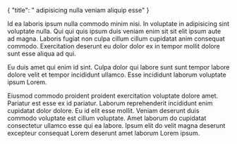 {
  "title": " adipisicing nulla veniam aliquip esse"
}

Id ea laboris ipsum nulla commodo minim nisi. In voluptate in adipisicing sint voluptate nulla. Qui qui quis ipsum duis veniam enim sit sit elit ipsum aute ad magna. Laboris fugiat non culpa cillum cillum cupidatat anim consequat commodo. Exercitation deserunt eu dolor dolor ex in tempor mollit dolore sunt esse aliqua ad qui.

Eu duis amet qui enim id sint. Culpa dolor qui labore sunt sunt tempor labore dolore velit et tempor incididunt ullamco. Esse incididunt laborum voluptate ipsum Lorem.

Eiusmod commodo proident proident exercitation voluptate dolore amet. Pariatur est esse ex id pariatur. Laborum reprehenderit incididunt enim cupidatat dolor dolore. Eu id elit esse mollit. Veniam deserunt duis commodo voluptate est cillum voluptate. Amet laborum do cupidatat consectetur ullamco esse qui ea labore. Ipsum elit do velit magna deserunt excepteur consequat Lorem deserunt amet laborum Lorem ipsum.